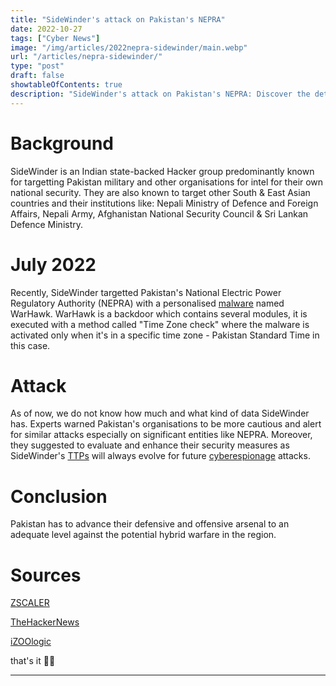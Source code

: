 ```yaml
---
title: "SideWinder's attack on Pakistan's NEPRA"
date: 2022-10-27
tags: ["Cyber News"]
image: "/img/articles/2022nepra-sidewinder/main.webp"
url: "/articles/nepra-sidewinder/"
type: "post"
draft: false
showtableOfContents: true
description: "SideWinder's attack on Pakistan's NEPRA: Discover the details and implications of the recent cyber attack. Read our article."
---
```

# Background

SideWinder is an Indian state-backed Hacker group predominantly known for targetting Pakistan military and other organisations for intel for their own national security. They are also known to target other South & East Asian countries and their institutions like: Nepali Ministry of Defence and Foreign Affairs, Nepali Army, Afghanistan National Security Council & Sri Lankan Defence Ministry. 

# July 2022

Recently, SideWinder targetted Pakistan's National Electric Power Regulatory Authority (NEPRA) with a personalised [malware](https://en.wikipedia.org/wiki/Malware) named WarHawk. WarHawk is a backdoor which contains several modules, it is executed with a method called "Time Zone check" where the malware is activated only when it's in a specific time zone - Pakistan Standard Time in this case. 

# Attack

As of now, we do not know how much and what kind of data SideWinder has. Experts warned Pakistan's organisations to be more cautious and alert for similar attacks especially on significant entities like NEPRA. Moreover, they suggested to evaluate and enhance their security measures as SideWinder's [TTPs](https://en.wikipedia.org/wiki/Terrorist_Tactics,_Techniques,_and_Procedures) will always evolve for future [cyberespionage](https://en.wikipedia.org/wiki/Cyber_spying) attacks. 

# Conclusion 

Pakistan has to advance their defensive and offensive arsenal to an adequate level against the potential hybrid warfare in the region.

# Sources 

[ZSCALER](https://www.zscaler.com/blogs/security-research/warhawk-new-backdoor-arsenal-sidewinder-apt-group-0)

[TheHackerNews](https://thehackernews.com/2022/10/sidewinder-apt-using-new-warhawk.html)

[iZOOlogic](https://izoologic.com/2022/10/27/new-warhawk-malware-spread-by-the-sidewinder-apt-in-pakistan/)

that's it ✌🏽

---
